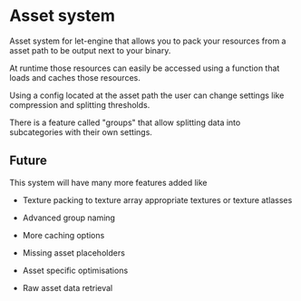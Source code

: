 # Asset system

Asset system for let-engine that allows you to pack your resources from a asset path
to be output next to your binary.

At runtime those resources can easily be accessed using a function that loads and caches
those resources.

Using a config located at the asset path the user can change settings like compression and
splitting thresholds.

There is a feature called "groups" that allow splitting data into subcategories with their
own settings.

## Future

This system will have many more features added like

- Texture packing to texture array appropriate textures or texture atlasses

- Advanced group naming

- More caching options

- Missing asset placeholders

- Asset specific optimisations

- Raw asset data retrieval
